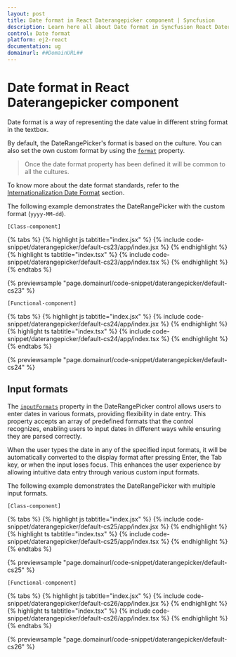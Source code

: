```yaml
---
layout: post
title: Date format in React Daterangepicker component | Syncfusion
description: Learn here all about Date format in Syncfusion React Daterangepicker component of Syncfusion Essential JS 2 and more.
control: Date format 
platform: ej2-react
documentation: ug
domainurl: ##DomainURL##
---
```


# Date format in React Daterangepicker component

Date format is a way of representing the date value in different string format in the textbox.

By default, the DateRangePicker's format is based on the culture. You can also set the own custom format by using the
[`format`](https://ej2.syncfusion.com/react/documentation/api/daterangepicker/#format) property.

> Once the date format property has been defined it will be common to all the cultures.

To know more about the date format standards, refer to the [Internationalization Date Format](http://ej2.syncfusion.com/documentation/base/internationalization) section.

The following example demonstrates the DateRangePicker with the custom format (`yyyy-MM-dd`).

`[Class-component]`

{% tabs %}
{% highlight js tabtitle="index.jsx" %}
{% include code-snippet/daterangepicker/default-cs23/app/index.jsx %}
{% endhighlight %}
{% highlight ts tabtitle="index.tsx" %}
{% include code-snippet/daterangepicker/default-cs23/app/index.tsx %}
{% endhighlight %}
{% endtabs %}

 {% previewsample "page.domainurl/code-snippet/daterangepicker/default-cs23" %}

`[Functional-component]`

{% tabs %}
{% highlight js tabtitle="index.jsx" %}
{% include code-snippet/daterangepicker/default-cs24/app/index.jsx %}
{% endhighlight %}
{% highlight ts tabtitle="index.tsx" %}
{% include code-snippet/daterangepicker/default-cs24/app/index.tsx %}
{% endhighlight %}
{% endtabs %}

 {% previewsample "page.domainurl/code-snippet/daterangepicker/default-cs24" %}

## Input formats 

The [`inputFormats`](https://ej2.syncfusion.com/react/documentation/api/daterangepicker/) property in the DateRangePicker control allows users to enter dates in various formats, providing flexibility in date entry. This property accepts an array of predefined formats that the control recognizes, enabling users to input dates in different ways while ensuring they are parsed correctly.

When the user types the date in any of the specified input formats, it will be automatically converted to the display format after pressing Enter, the Tab key, or when the input loses focus. This enhances the user experience by allowing intuitive data entry through various custom input formats.

The following example demonstrates the DateRangePicker with multiple input formats.

`[Class-component]`

{% tabs %}
{% highlight js tabtitle="index.jsx" %}
{% include code-snippet/daterangepicker/default-cs25/app/index.jsx %}
{% endhighlight %}
{% highlight ts tabtitle="index.tsx" %}
{% include code-snippet/daterangepicker/default-cs25/app/index.tsx %}
{% endhighlight %}
{% endtabs %}

 {% previewsample "page.domainurl/code-snippet/daterangepicker/default-cs25" %}

`[Functional-component]`

{% tabs %}
{% highlight js tabtitle="index.jsx" %}
{% include code-snippet/daterangepicker/default-cs26/app/index.jsx %}
{% endhighlight %}
{% highlight ts tabtitle="index.tsx" %}
{% include code-snippet/daterangepicker/default-cs26/app/index.tsx %}
{% endhighlight %}
{% endtabs %}

 {% previewsample "page.domainurl/code-snippet/daterangepicker/default-cs26" %}
